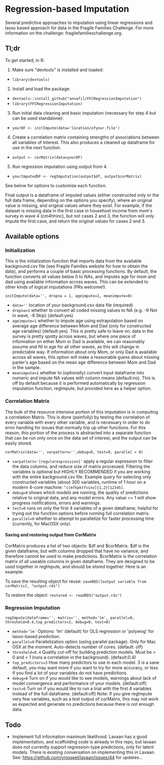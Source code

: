 # Regression-based Imputation

Several predictive approaches to imputation using linear regressions and lasso based approach for data in the Fragile Families Challenge. For more information on the challenge: fragilefamilieschallenge.org.

## Tl;dr

To get started, in R:
1. Make sure "devtools" is installed and loaded:
  - `library(devtools)`
2. Install and load the package: 
  - `devtools::install_github("annafil/FFCRegressionImputation")`
  - `library(FFCRegressionImputation)`
3. Run initial data cleaning and basic imputation (necessary for step 4 but can be used standalone):
  - `yourDF <- initImpute(data='location/ofyour.file')`
4. Create a correlation matrix containing strengths of associations between all variables of interest. This also produces a cleaned up dataframe for use in the next function. 
  - `output <- corMatrix(data=yourDF)`
5. Run regression imputation using output from 4. 
  - `yourImputedDF <- regImputation(output$df, output$corMatrix)`

See below for options to customize each function. 

Final output is a dataframe of imputed values (either constructed only or the full data frame, depending on the options you specify), where an original value is missing, and original values where they exist. For example, if the dataset is missing data in the first case in househost income from mom's survey in wave 4 (cm4hhinc), but not cases 2 and 3, the function will only impute the first case, and return the original values for cases 2 and 3. 

## Available options

### Initialization

This is the initialization function that imports data from the available background.csv file (see Fragile Families website for how to obtain the data), and performs a couple of basic processing functions. By default, the function converts all values below 0 to NAs, and imputes age for mom and dad using available information across waves. This can be extended to other kinds of logical imputations (PRs welcome!). 

`initImpute(data='', dropna = 1, ageimpute=1, meanimpute=0)`

- `data=''` location of your background.csv data file (required)
- `dropna=1` whether to convert all coded missing values to NA (e.g. -9 Not in wave, -6 Skip) (default:yes)
- `ageimpute=1` whether to impute age using extrapolation based on average age difference between Mom and Dad (only for constructed age variables) (default:yes). This is pretty safe to leave on: data in the survey is pretty spotty across waves, but where one piece of information on either Mom or Dad is available, we can reasonably assume and fill in age for all other waves, as this will change in predictable way. If information about only Mom, or only Dad is available across all waves, this option will make a reasonable guess about missing parter's age based on the mean age difference between Mom and Dad in the sample. 
- `meanimpute=1` whether to (optionally) convert input dataframe into numeric and impute NA values with column means (default:no). This is off by default because it is performed automatically by regression imputation function, regImpute, but provided here as a helper option. 

### Correlation Matrix
The bulk of the resource intensive portion of this imputation is in computing a correlation Matrix. This is done (painfully) by testing the correlation of every variable with every other variable, and is necessary in order to do error handling for issues that normally trip up other functions. For this reason, this portion of the process is abstracted into a separate function that can be run only once on the data set of interest, and the output can be easily stored. 

`corMatrix(data='', varpattern='',debug=0, test=0, parallel = 0)`

- `varpattern='[regularexpression]'` apply a regular expression to filter the data columns, and reduce size of matrix processed. Filtering the variables is optional but HIGHLY RECOMMENDED if you are working with the entire background.csv file. Example query for selecting only constructed variables (about 300 variables, runtime of 1 hour on a modern 4-core machine: `^c[mfhpktfvino]{1,2}[12345]`. 
- `debug=0` shows which models are running, the quality of predictions relative to original data, and any model errors. Any value >= 1 will show progress notifications, errors and warnings.
- `test=0` runs on only the first 4 variables of a given dataframe; helpful for trying out the function options before running full correlation matrix.  
- `parallel=0` whether to attempt to parallelize for faster processing time (currently, for MacOSX only). 

#### Saving and restoring output from CorMatrix

CorMatrix produces a list of two objects: $df and $corMatrix. $df is the given dataframe, but with columns dropped that have no variance, and therefore cannot be used to make predictions. $corMatrix is the correlation matrix of all useable columns in given dataframe. They are designed to be used together in regImpute, and should be stored together. Here is an example:

To save the resulting object for reuse:
`saveRDS([output variable from corMatrix], "output.rds")`

To restore the object:
`restored <- readRDS("output.rds")`


### Regression Imputation 

`regImpute(dataframe='', matrix='', method='lm', parallel=0, threshold=0.4,top_predictors=3, debug=0, test=0)`

- `method='lm'` Options: 'lm' (default) for OLS regression or 'polywog' for lasso-based prediction.
- `parallel=0` Parallelization option (using parallel package). Only for Mac OSX at the moment. Auto-detects number of cores. (default: off)
- `threshold=0.4` Quality cut-off for building prediction models. Must be > 0 and < 1 (runs a correlation in the background). (default:0.4)
- `top_predictors=3` How many predictors to use in each model. 3 is a sane default, you may want more if you want to try for more accuracy, or less if you find a lot of your variables do not have predictions. 
- `debug=0` Turn on if you would like to see models, warnings about lack of model convergence and performance of your models. (default:off)
- `test=0` Turn on if you would like to run a trial with the first 4 variables instead of the full dataframe. (default:off) Note: If you give regImpute very few variables, such as a test output of corMatrix, this may not work as expected and generate no predictions because there is not enough data. 

## Todo

- Implement full information maximum likelihood. Lavaan has a good implementation, and scaffolding code is already in this repo, but lavaan does not currently support regression-type predictions, only for latent models. There is existing conversation on implementing this in Lavaan. See: https://github.com/yrosseel/lavaan/issues/44 for updates...
